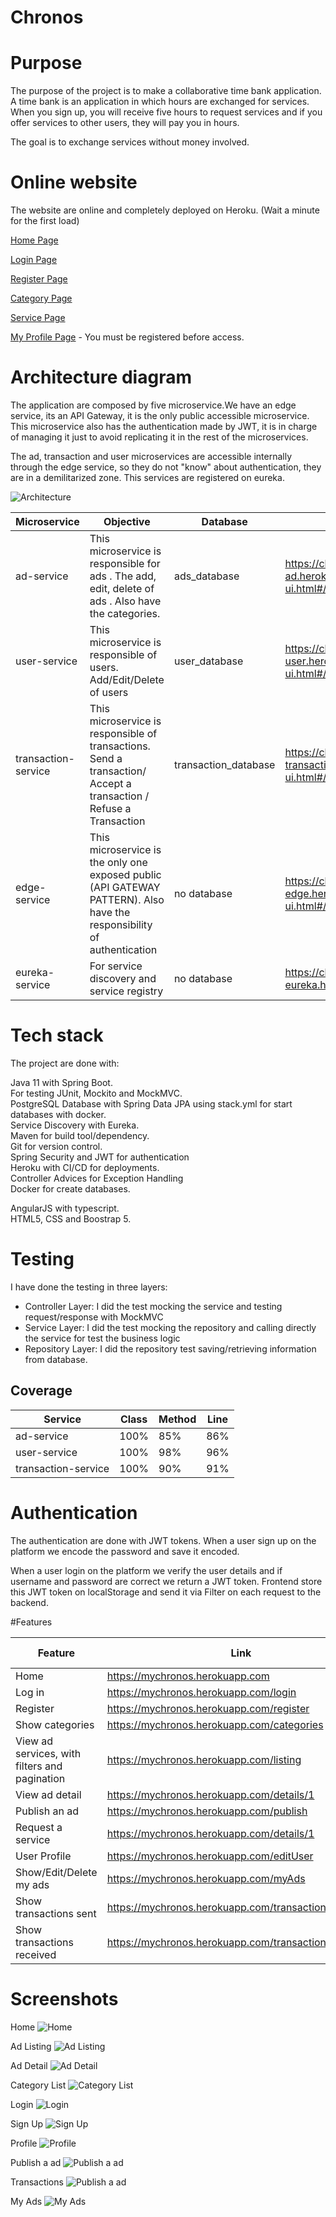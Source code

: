 Chronos 
======================

# Purpose
The purpose of the project is to make a collaborative time bank application. A time bank is an application in which hours are exchanged for services. When you sign up, you will receive five hours to request services and if you offer services to other users, they will pay you in hours.

The goal is to exchange services without money involved.

# Online website
The website are online and completely deployed on Heroku. (Wait a minute for the first load)

[Home Page](https://mychronos.herokuapp.com/)

[Login Page](https://mychronos.herokuapp.com/login)

[Register Page](https://mychronos.herokuapp.com/register)

[Category Page](https://mychronos.herokuapp.com/categories)

[Service Page](https://mychronos.herokuapp.com/listing)

[My Profile Page](https://mychronos.herokuapp.com/editUser) - You must be registered before access.

# Architecture diagram
The application are composed by five microservice.We have an edge service, its an API Gateway, it is the only public accessible microservice. This microservice also has the authentication made by JWT, it is in charge of managing it just to avoid replicating it in the rest of the microservices.

The ad, transaction and user microservices are accessible internally through the edge service, so they do not "know" about authentication, they are in a demilitarized zone. This services are registered on eureka.

![Architecture](https://github.com/nereagarcia12/Chronos/blob/master/doc/diagram.png)


|Microservice | Objective | Database | API Documentation |
|---|---|---|---|
| ad-service | This microservice is responsible for ads . The add, edit, delete of ads . Also have the categories.  |  ads_database   | https://chronos-ad.herokuapp.com/swagger-ui.html#/ |  
| user-service  | This microservice is responsible of users. Add/Edit/Delete of users  |  user_database |  https://chronos-user.herokuapp.com/swagger-ui.html#/ |   
| transaction-service  | This microservice is responsible of transactions. Send a transaction/ Accept a transaction / Refuse a Transaction  |  transaction_database |  https://chronos-transaction.herokuapp.com/swagger-ui.html#/ |   
| edge-service  | This microservice is the only one exposed public (API GATEWAY PATTERN). Also have  the responsibility of authentication |  no database |  https://chronos-edge.herokuapp.com/swagger-ui.html#/ |   
| eureka-service  | For service discovery and service registry |  no database |  https://chronos-eureka.herokuapp.com/ |   


# Tech stack

The project are done with:

Java 11 with Spring Boot.   
For testing JUnit, Mockito and MockMVC.   
PostgreSQL Database with Spring Data JPA using stack.yml for start databases with docker.   
Service Discovery with Eureka.   
Maven for build tool/dependency.   
Git for version control.   
Spring Security and JWT for authentication   
Heroku with CI/CD for deployments.   
Controller Advices for Exception Handling   
Docker for create databases.   

AngularJS with typescript.   
HTML5, CSS and Boostrap 5.   


# Testing

I have done the testing in three layers:
- Controller Layer: I did the test mocking the service and testing request/response with MockMVC
- Service Layer: I did the test mocking the repository and calling directly the service for test the business logic
- Repository Layer: I did the repository test saving/retrieving information from database.

## Coverage

|Service  |Class | Method | Line |
|---|---|---|---|
|ad-service| 100% | 85% | 86% |
|user-service| 100% | 98% | 96% |
|transaction-service| 100% | 90% | 91% |

# Authentication
The authentication are done with JWT tokens.  When a user sign up on the platform we encode the password and save it encoded.

When a user login on the platform we verify the user details and if username and password are correct we return a JWT token.  Frontend store this JWT token on localStorage and send it via Filter on each request to the backend.


#Features

|Feature  | Link | Log in necessary |
|---|---|---|
|Home | https://mychronos.herokuapp.com | No  |
|Log in | https://mychronos.herokuapp.com/login | No  | 
|Register | https://mychronos.herokuapp.com/register | No | 
|Show categories| https://mychronos.herokuapp.com/categories | No | 
|View ad services, with filters and pagination| https://mychronos.herokuapp.com/listing | No | 
|View ad detail| https://mychronos.herokuapp.com/details/1 | Yes | 
|Publish an ad| https://mychronos.herokuapp.com/publish | Yes | 
|Request a service| https://mychronos.herokuapp.com/details/1 | Yes | 
|User Profile | https://mychronos.herokuapp.com/editUser | Yes | 
|Show/Edit/Delete my ads | https://mychronos.herokuapp.com/myAds | Yes | 
|Show transactions sent | https://mychronos.herokuapp.com/transactionsInitiated | Yes | 
|Show transactions received | https://mychronos.herokuapp.com/transactionsReceived | Yes | 


# Screenshots

Home
![Home](https://github.com/nereagarcia12/Chronos/blob/master/doc/Inicio.PNG)

Ad Listing
![Ad Listing](https://github.com/nereagarcia12/Chronos/blob/master/doc/Listado.PNG)

Ad Detail
![Ad Detail](https://github.com/nereagarcia12/Chronos/blob/master/doc/Detalle.PNG)

Category List
![Category List](https://github.com/nereagarcia12/Chronos/blob/master/doc/Categorias.PNG)

Login
![Login](https://github.com/nereagarcia12/Chronos/blob/master/doc/Login.PNG)

Sign Up
![Sign Up](https://github.com/nereagarcia12/Chronos/blob/master/doc/Registro.PNG)

Profile
![Profile](https://github.com/nereagarcia12/Chronos/blob/master/doc/Perfil.PNG)

Publish a ad
![Publish a ad](https://github.com/nereagarcia12/Chronos/blob/master/doc/Publicar.PNG)

Transactions
![Publish a ad](https://github.com/nereagarcia12/Chronos/blob/master/doc/Transacciones.PNG)

My Ads
![My Ads](https://github.com/nereagarcia12/Chronos/blob/master/doc/MisAnuncios.PNG)







